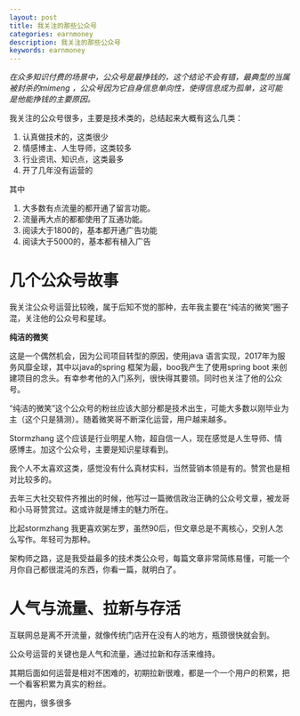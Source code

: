 ```yaml
---
layout: post
title: 我关注的那些公众号
categories: earnmoney
description: 我关注的那些公众号
keywords: earnmoney
--- 
```


*在众多知识付费的场景中，公众号是最挣钱的，这个结论不会有错，最典型的当属被封杀的mimeng ，公众号因为它自身信息单向性，使得信息成为孤单，这可能是他能挣钱的主要原因。*

我关注的公众号很多，主要是技术类的，总结起来大概有这么几类：

1. 认真做技术的，这类很少
2. 情感博主、人生导师，这类较多
3. 行业资讯、知识点，这类最多
4. 开了几年没有运营的

其中

1. 大多数有点流量的都开通了留言功能。
2. 流量再大点的都都使用了互通功能。
3. 阅读大于1800的，基本都开通广告功能
4. 阅读大于5000的，基本都有植入广告

 

# 几个公众号故事

 

我关注公众号运营比较晚，属于后知不觉的那种，去年我主要在“纯洁的微笑”圈子混，关注他的公众号和星球。

**纯洁的微笑**

这是一个偶然机会，因为公司项目转型的原因，使用java 语言实现，2017年为服务风靡全球，其中以java的spring 框架为最，boo我产生了使用spring boot 来创建项目的念头。有幸参考他的入门系列，很快得其要领。同时也关注了他的公众号。

“纯洁的微笑”这个公众号的粉丝应该大部分都是技术出生，可能大多数以刚毕业为主（这个只是猜测）。随着微笑哥不断深化运营，用户越来越多。

Stormzhang 这个应该是行业明星人物，超自信一人，现在感觉是人生导师、情感博主。加这个公众号，主要是知识星球看到。

我个人不太喜欢这类，感觉没有什么真材实料，当然营销本领是有的。赞赏也是相对比较多的。

去年三大社交软件齐推出的时候，他写过一篇微信政治正确的公众号文章，被龙哥和小马哥赞赏过。这或许就是博主的魅力所在。

比起stormzhang 我更喜欢粥左罗，虽然90后，但文章总是不离核心，交别人怎么写作。年轻可为那种。

架构师之路，这是我受益最多的技术类公众号，每篇文章非常简练易懂，可能一个月你自己都很混沌的东西，你看一篇，就明白了。

# 人气与流量、拉新与存活

互联网总是离不开流量，就像传统门店开在没有人的地方，瓶颈很快就会到。

公众号运营的关键也是人气和流量，通过拉新和存活来维持。

其期后面如何运营是相对不困难的，初期拉新很难，都是一个一个用户的积累，把一个看客积累为真实的粉丝。

在圈内，很多很多
